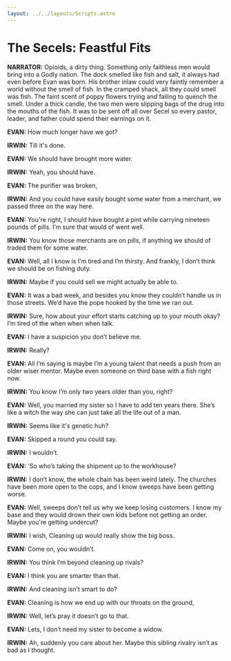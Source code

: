 ```yaml
---
layout: ../../layouts/Scripts.astro
---
```


# The Secels: Feastful Fits

**NARRATOR:**
Opioids, a dirty thing. Something only faithless men would bring into a Godly nation. The dock smelled like fish and salt, it always had even before Evan was born. His brother inlaw could very faintly remember a world without the smell of fish. In the cramped shack, all they could smell was fish. The faint scent of poppy flowers trying and failing to quench the smell. Under a thick candle, the two men were slipping bags of the drug into the mouths of the fish. It was to be sent off all over Secel so every pastor, leader, and father could spend their earnings on it. 

**EVAN:**
How much longer have we got?

**IRWIN:**
Till it's done.

**EVAN:**
We should have brought more water.

**IRWIN:**
Yeah, you should have.

**EVAN:**
The purifier was broken, 

**IRWIN:**
And you could have easily bought some water from a merchant, we passed three on the way here. 

**EVAN:**
You're right, I should have bought a pint while carrying nineteen pounds of pills. I’m sure that would of went well. 

**IRWIN:**
You know those merchants are on pills, if anything we should of traded them for some water.

**EVAN:**
Well, all I know is I’m tired and I’m thirsty. And frankly, I don’t think we should be on fishing duty.

**IRWIN:**
Maybe if you could sell we might actually be able to.

**EVAN:**
It was a bad week, and besides you know they couldn’t handle us in those streets. We’d have the pope hooked by the time we ran out.

**IRWIN:**
Sure, how about your effort starts catching up to your mouth okay? I’m tired of the when when when talk. 

**EVAN:**
I have a suspicion you don’t believe me.

**IRWIN:**
Really? 

**EVAN:**
All I’m saying is maybe I’m a young talent that needs a push from an older wiser mentor. Maybe even someone on third base with a fish right now. 

**IRWIN:**
You know I’m only two years older than you, right? 

**EVAN:**
Well, you married my sister so I have to add ten years there. She’s like a witch the way she can just take all the life out of a man. 

**IRWIN:**
Seems like it's genetic huh? 

**EVAN:**
Skipped a round you could say. 

**IRWIN:**
I wouldn’t. 

**EVAN:**
'So who’s taking the shipment up to the workhouse? 

**IRWIN:**
I don’t know, the whole chain has been weird lately. The churches have been more open to the cops, and I know sweeps have been getting worse. 

**EVAN:**
Well, sweeps don’t tell us why we keep losing customers. I know my base and they would drown their own kids before not getting an order. Maybe you're getting undercut?

**IRWIN:**
I wish, Cleaning up would really show the big boss.

**EVAN:**
Come on, you wouldn’t. 

**IRWIN:**
You think I’m beyond cleaning up rivals? 

**EVAN:**
I think you are smarter than that. 

**IRWIN:**
And cleaning isn’t smart to do? 

**EVAN:**
Cleaning is how we end up with our throats on the ground, 

**IRWIN:**
Well, let’s pray it doesn’t go to that. 

**EVAN:**
Lets, I don’t need my sister to become a widow.

**IRWIN:**
Ah, suddenly you care about her. Maybe this sibling rivalry isn’t as bad as I thought.